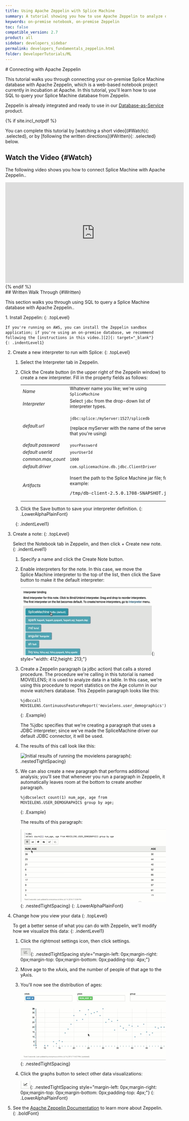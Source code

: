 ```yaml
---
title: Using Apache Zeppelin with Splice Machine
summary: A tutorial showing you how to use Apache Zeppelin to analyze data in an on-premise Splice Machine database.
keywords: on-premise notebook, on-premise Zeppelin
toc: false
compatible_version: 2.7
product: all
sidebar: developers_sidebar
permalink: developers_fundamentals_zeppelin.html
folder: DeveloperTutorials/ML
---
```

<section>
<div class="TopicContent" data-swiftype-index="true" markdown="1">
# Connecting with Apache Zeppelin

This tutorial walks you through connecting your on-premise Splice
Machine database with Apache Zeppelin, which is a web-based notebook
project currently in incubation at Apache. In this tutorial, you'll
learn how to use SQL to query your Splice Machine database from
Zeppelin.

<div class="noteOnPremiseOnly">
Zeppelin is already integrated and ready to use in our <a href="dbaas_zep_intro.html">Database-as-Service</a> product.
</div>

{% if site.incl_notpdf %}
<div markdown="1">
You can complete this tutorial by [watching a short video](#Watch){:
.selected}, or by [following the written directions](#Written){:
.selected} below.

## Watch the Video   {#Watch}

The following video shows you how to connect Splice Machine with Apache
Zeppelin..

<div class="centered" markdown="1">
<iframe class="youtube-player_0"
src="https://www.youtube.com/embed/h0KWRghLziI?" frameborder="0"
allowfullscreen="1" width="560px" height="315px"></iframe>

</div>
</div>
{% endif %}
<div markdown="1">
## Written Walk Through   {#Written}

This section walks you through using SQL to query a Splice Machine
database with Apache Zeppelin..

<div class="opsStepsList" markdown="1">
1.  Install Zeppelin:
    {: .topLevel}

    If you're running on AWS, you can install the Zeppelin sandbox
    application; if you're using an on-premise database, we recommend
    following the [instructions in this video.][2]{: target="_blank"}
    {: .indentLevel1}

2.  Create a new interpreter to run with Splice:
    {: .topLevel}

    1.  Select the <span class="ConsoleLink">Interpreter</span> tab in
        Zeppelin.
    2.  Click the <span class="ConsoleLink">Create</span> button (in the
        upper right of the Zeppelin window) to create a new interpreter.
        Fill in the property fields as follows:

        <table>
            <col />
            <col />
            <tbody>
                <tr>
                    <td><em>Name</em></td>
                    <td>Whatever name you like; we're using <code>SpliceMachine</code></td>
                </tr>
                <tr>
                    <td><em>Interpreter</em></td>
                    <td>Select <code>jdbc</code> from the drop-down list of interpreter types.</td>
                </tr>
                <tr>
                    <td><em>default.url</em></td>
                    <td>
                        <p><code>jdbc:splice:/<span class="HighlightedCode">myServer</span>:1527/splicedb</code>
                        </p>
                        <p>(replace <span class="HighlightedCode">myServer</span> with the name of the server that you're using)</p>
                    </td>
                </tr>
                <tr>
                    <td><em>default password</em></td>
                    <td><code>yourPassword</code></td>
                </tr>
                <tr>
                    <td><em>default userId</em></td>
                    <td><code>yourUserId</code></td>
                </tr>
                <tr>
                    <td><em>common.max_count</em></td>
                    <td><code>1000</code></td>
                </tr>
                <tr>
                    <td><em>default.driver</em></td>
                    <td><code>com.splicemachine.db.jdbc.ClientDriver</code></td>
                </tr>
                <tr>
                    <td><em>Artifacts</em></td>
                    <td>
                        <p>Insert the path to the Splice Machine jar file; for example:</p>
                        <div class="preWrapperWide"><pre class="Example">/tmp/db-client-2.5.0.1708-SNAPSHOT.jar</pre>
                        </div>
                    </td>
                </tr>
            </tbody>
        </table>

    3.  Click the <span class="ConsoleLink">Save</span> button to save
        your interpreter definition.
    {: .LowerAlphaPlainFont}

     
    {: .indentLevel1}

3.  Create a note:
    {: .topLevel}

    Select the <span class="ConsoleLink">Notebook</span> tab in
    Zeppelin, and then click <span class="ConsoleLink">+ Create new
    note</span>.
    {: .indentLevel1}

    1.  Specify a name and click the <span class="ConsoleLink">Create
        Note</span> button.
    2.  Enable interpreters for the note. In this case, we move the
        Splice Machine interpreter to the top of the list, then click
        the Save button to make it the default interpreter:

        ![](images/ZepInterpreter1_412x213.png){: style="width:
        412;height: 213;"}

    3.  Create a Zeppelin paragraph (a jdbc action) that calls a stored
        procedure. The procedure we're calling in this tutorial is named
        MOVIELENS; it is used to analyze data in a table. In this case,
        we're using this procedure to report statistics on the Age
        column in our movie watchers database. This Zeppelin paragraph
        looks like this:

            %jdbccall MOVIELENS.ContinuousFeatureReport('movielens.user_demographics');
        {: .Example}

        The <span class="Example">%jdbc</span> specifies that we're
        creating a paragraph that uses a JDBC interpreter; since we've
        made the SpliceMachine driver our default JDBC connector, it
        will be used.

    4.  The results of this call look like this:

        ![](images/ZepAge1.png "Initial results of running the movielens
        paragraph"){: .nestedTightSpacing}

    5.  We can also create a new paragraph that performs additional
        analysis; you'll see that whenever you run a paragraph in
        Zeppelin, it automatically leaves room at the bottom to create
        another paragraph.

            %jdbcselect count(1) num_age, age from MOVIELENS.USER_DEMOGRAPHICS group by age;
        {: .Example}

        The results of this paragraph:

        ![](images/ZepPgf2.png "Age analysis results"){:
        .nestedTightSpacing}
    {: .LowerAlphaPlainFont}

4.  Change how you view your data
    {: .topLevel}

    To get a better sense of what you can do with Zeppelin, we'll modify
    how we visualize this data:
    {: .indentLevel1}

    1.  Click the rightmost settings icon, then click <span
        class="ConsoleLink">settings</span>.

        ![](images/ZepSettings.png){: .nestedTightSpacing
        style="margin-left: 0px;margin-right: 0px;margin-top:
        0px;margin-bottom: 0px;padding-top: 4px;"}

    2.  Move age to the xAxis, and the number of people of that age to
        the yAxis.
    3.  You'll now see the distribution of ages:

        ![](images/ZepScatter.png){: .nestedTightSpacing}

    4.  Click the graphs button to select other data visualizations:

        ![](images/ZepGraphs.png){: .nestedTightSpacing
        style="margin-left: 0px;margin-right: 0px;margin-top:
        0px;margin-bottom: 0px;padding-top: 4px;"}
    {: .LowerAlphaPlainFont}

5. See the <a href="https://zeppelin.apache.org" target="_blank">Apache Zeppelin Documentation</a> to learn more
about Zeppelin.
{: .boldFont}

</div>
</div>
</div>
</section>



[1]: https://zeppelin.apache.org/ "Link to the main Apache Zeppelin web site."
[2]: http://www.mapr.com/blog/building-apache-zeppelin-mapr-using-spark-under-yarn "Link to instructions for installing Zeppelin on MapR"
